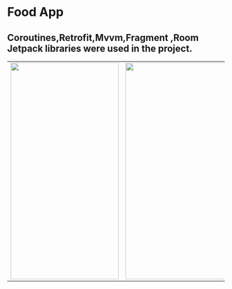 # Food App
## Coroutines,Retrofit,Mvvm,Fragment ,Room Jetpack libraries were used in the project.
<table>
   
<tr>
  <td>
<img src="https://github.com/sedanuronderr/FoodAppp/assets/56538177/3ef8bdd9-b9d2-4afd-93e4-4ec308c7a7b1"  width="250" height="500">
    </td>
 <td> 
   <img src="https://github.com/sedanuronderr/FoodAppp/assets/56538177/8af12b49-af2c-4a23-9703-5e0ad2b271d9"  width="250" height="500">
  </td>
  <td> 
   <img src="https://github.com/sedanuronderr/FoodAppp/assets/56538177/f3432c57-8b9d-49b8-8515-d75daee4e4d9"  width="250" height="500">
  </td>
  
 <td> 
   <img src="https://github.com/sedanuronderr/FoodAppp/assets/56538177/ebee676d-47f7-425c-8ad9-d537fd52d087"  width="250" height="500">
  </td>
  </tr>
  </table>



